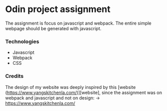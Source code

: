 # Odin project assignment
The assignment is focus on javascript and webpack. The entire simple webpage should be generated with javascript.

### Technologies
 - Javascript
 - Webpack
 - CSS

### Credits
 The design of my website was deeply inspired by this [website (https://www.yangskitchenla.com/)][website], since the assignment was on webpack and javascript and not on design:
-> https://www.yangskitchenla.com/
